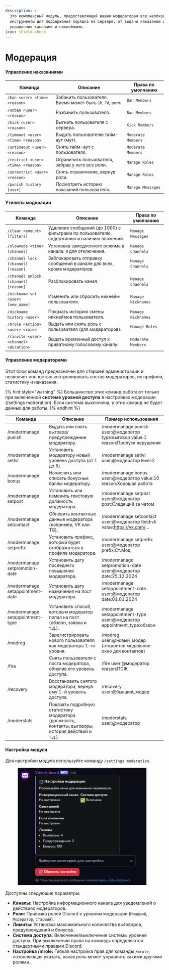 ```yaml
---
description: >-
  Это комплексный модуль, предоставляющий вашим модераторам все необходимые
  инструменты для поддержания порядка на сервере, от выдачи наказаний до
  управления каналами и никнеймами.
icon: shield-check
---
```


# Модерация

#### Управление наказаниями

| Команда                            | Описание                                                    | Права по умолчанию |
| ---------------------------------- | ----------------------------------------------------------- | ------------------ |
| `/ban <user> <time> <reason>`      | Забанить пользователя. Время может быть `1h`, `7d`, `perm`. | `Ban Members`      |
| `/unban <user> <reason>`           | Разбанить пользователя.                                     | `Ban Members`      |
| `/kick <user> <reason>`            | Выгнать пользователя с сервера.                             | `Kick Members`     |
| `/timeout <user> <time> <reason>`  | Выдать пользователю тайм-аут (мут).                         | `Moderate Members` |
| `/untimeout <user> <reason>`       | Снять тайм-аут с пользователя.                              | `Moderate Members` |
| `/restrict <user> <time> <reason>` | Ограничить пользователя, забрав у него все роли.            | `Manage Roles`     |
| `/unrestrict <user> <reason>`      | Снять ограничение, вернув роли.                             | `Manage Roles`     |
| `/punish history [user]`           | Посмотреть историю наказаний пользователя.                  | `Manage Messages`  |

#### Утилиты модерации

| Команда                                | Описание                                                                                 | Права по умолчанию |
| -------------------------------------- | ---------------------------------------------------------------------------------------- | ------------------ |
| `/clear <amount> [filters]`            | Удаление сообщений (до 1000) с фильтрами по пользователю, содержанию и наличию вложений. | `Manage Messages`  |
| `/slowmode <time> [channel]`           | Установка замедленного режима в канале. `0` для отключения.                              | `Manage Channels`  |
| `/channel lock [channel] [reason]`     | Заблокировать отправку сообщений в канале для всех, кроме модераторов.                   | `Manage Channels`  |
| `/channel unlock [channel] [reason]`   | Разблокировать канал.                                                                    | `Manage Channels`  |
| `/nickname set <user> [new_name]`      | Изменить или сбросить никнейм пользователя.                                              | `Manage Nicknames` |
| `/nickname history <user>`             | Показать историю смены никнеймов пользователя.                                           | `Manage Nicknames` |
| `/mrole <action> <user> <role>`        | Выдать или снять роль с пользователя (для модераторов).                                  | `Manage Roles`     |
| `/rinvite <user> <channel> <duration>` | Выдать временный доступ к приватному голосовому каналу.                                  | `Moderate Members` |

#### Управление модераторами

Этот блок команд предназначен для старшей администрации и позволяет полностью контролировать состав модераторов, их профили, статистику и наказания.

{% hint style="warning" %}
Большинство этих команд работают только при включенной **системе уровней доступа** в настройках модерации (/settings moderation). Если система выключена, у этих команд не будет данных для работы.
{% endhint %}

| Команда                          | Описание                                                                                           | Пример использования                                                              |
| -------------------------------- | -------------------------------------------------------------------------------------------------- | --------------------------------------------------------------------------------- |
| /modermanage punish              | Выдать или снять выговор/предупреждение модератору.                                                | /modermanage punish user:@модератор type:выговор value:1 reason:Пропуск нарушения |
| /modermanage setlvl              | Установить модератору новый уровень доступа (от 1 до 5).                                           | /modermanage setlvl user:@модератор level:2                                       |
| /modermanage bonus               | Начислить или списать бонусные баллы модератору.                                                   | /modermanage bonus user:@модератор value:10 reason:Хорошая работа                 |
| /modermanage setpost             | Установить или изменить текстовую должность модератора.                                            | /modermanage setpost user:@модератор post:Следящий за чатом                       |
| /modermanage setcontact          | Обновить контактные данные модератора (например, VK или TG).                                       | /modermanage setcontact user:@модератор field:vk value:https://vk.com/...         |
| /modermanage setprefix           | Установить префикс, который будет отображаться в профиле модератора.                               | /modermanage setprefix user:@модератор prefix:Ст.Мод                              |
| /modermanage setpromotion-date   | Установить дату последнего повышения модератора.                                                   | /modermanage setpromotion-date user:@модератор date:25.12.2024                    |
| /modermanage setappointment-date | Установить дату назначения на пост модератора.                                                     | /modermanage setappointment-date user:@модератор date:01.01.2024                  |
| /modermanage setappointment-type | Установить способ, которым модератор попал на пост (обзвон, заявка и т.д.).                        | /modermanage setappointment-type user:@модератор appointment\_type:обзвон         |
| /modreg                          | Зарегистрировать нового пользователя как модератора 1-го уровня.                                   | /modreg user:@новый\_модер (откроется модальное окно для контактов)               |
| /fire                            | Снять пользователя с поста модератора, обнулив его уровень доступа.                                | /fire user:@модератор reason:ПСЖ                                                  |
| /recovery                        | Восстановить снятого модератора, вернув ему 1-й уровень доступа.                                   | /recovery user:@бывший\_модер                                                     |
| /moderstats                      | Показать подробную статистику модератора (должность, контакты, выговоры, история действий и т.д.). | /moderstats user:@модератор                                                       |

#### Настройка модуля

Для настройки модуля используйте команду `/settings moderation`.

<figure><img src="../.gitbook/assets/image (3).png" alt=""><figcaption></figcaption></figure>

Доступны следующие параметры:

* **Каналы:** Настройка информационного канала для уведомлений о действиях модераторов.
* **Роли:** Привязка ролей Discord к уровням модерации (`Младший`, `Модератор`, `Старший`).
* **Лимиты:** Установка максимального количества выговоров, предупреждений и бонусов.
* **Система доступа:** Включение/выключение системы уровней доступа. При выключении права на команды определяются стандартными правами Discord.
* **Настройка /mrole:** Гибкая настройка прав для команды `/mrole`, позволяющая указать, какая роль может управлять какими другими ролями.
